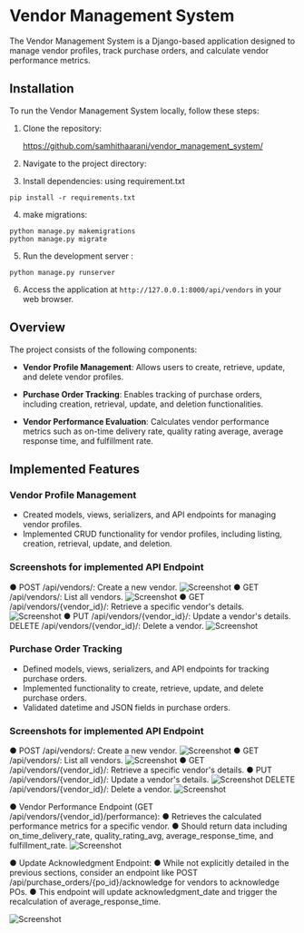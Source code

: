 # Vendor Management System

The Vendor Management System is a Django-based application designed to manage vendor profiles, track purchase orders, and calculate vendor performance metrics.


## Installation

To run the Vendor Management System locally, follow these steps:

1. Clone the repository:

   https://github.com/samhithaarani/vendor_management_system/


2. Navigate to the project directory:


3. Install dependencies: using requirement.txt
```script
pip install -r requirements.txt

```

4. make migrations:
```script
python manage.py makemigrations
python manage.py migrate

```
5. Run the development server :
```script
python manage.py runserver

```


6. Access the application at `http://127.0.0.1:8000/api/vendors` in your web browser.

## Overview

The project consists of the following components:

- **Vendor Profile Management**: Allows users to create, retrieve, update, and delete vendor profiles.

- **Purchase Order Tracking**: Enables tracking of purchase orders, including creation, retrieval, update, and deletion functionalities.

- **Vendor Performance Evaluation**: Calculates vendor performance metrics such as on-time delivery rate, quality rating average, average response time, and fulfillment rate.

## Implemented Features

### Vendor Profile Management

- Created models, views, serializers, and API endpoints for managing vendor profiles.
- Implemented CRUD functionality for vendor profiles, including listing, creation, retrieval, update, and deletion.

### Screenshots for implemented API Endpoint

   ● POST /api/vendors/: Create a new vendor.
     ![Screenshot](screenshots/post.png)
   ● GET /api/vendors/: List all vendors.
     ![Screenshot](screenshots/getall.png)
   ● GET /api/vendors/{vendor_id}/: Retrieve a specific vendor's details.
     ![Screenshot](screenshots/spid.png)
   ● PUT /api/vendors/{vendor_id}/: Update a vendor's details.
    DELETE /api/vendors/{vendor_id}/: Delete a vendor.
      ![Screenshot](screenshots/put.png)


### Purchase Order Tracking

- Defined models, views, serializers, and API endpoints for tracking purchase orders.
- Implemented functionality to create, retrieve, update, and delete purchase orders.
- Validated datetime and JSON fields in purchase orders.

### Screenshots for implemented API Endpoint

   ● POST /api/vendors/: Create a new vendor.
     ![Screenshot](screenshots/p1post.png)
   ● GET /api/vendors/: List all vendors.
     ![Screenshot](screenshots/p1getall.png)
   ● GET /api/vendors/{vendor_id}/: Retrieve a specific vendor's details.
   ● PUT /api/vendors/{vendor_id}/: Update a vendor's details.
    ![Screenshot](screenshots/put.png)
    DELETE /api/vendors/{vendor_id}/: Delete a vendor.
      ![Screenshot](screenshots/p1delete.png)


● Vendor Performance Endpoint (GET /api/vendors/{vendor_id}/performance):
● Retrieves the calculated performance metrics for a specific vendor.
● Should return data including on_time_delivery_rate, quality_rating_avg,
average_response_time, and fulfillment_rate.
![Screenshot](screenshots/performence.png)

● Update Acknowledgment Endpoint:
● While not explicitly detailed in the previous sections, consider an endpoint like
POST /api/purchase_orders/{po_id}/acknowledge for vendors to acknowledge
POs.
● This endpoint will update acknowledgment_date and trigger the recalculation
of average_response_time.

![Screenshot](screenshots/ack.png)







